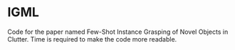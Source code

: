 # IGML
Code for the paper named Few-Shot Instance Grasping of Novel Objects in Clutter. Time is required to make the code more readable.

